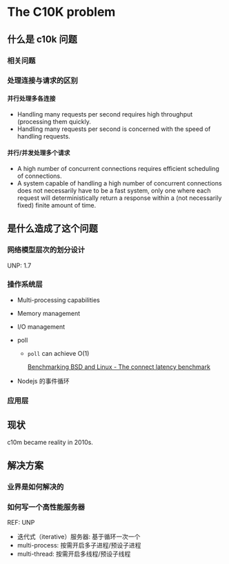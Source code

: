 # The C10K problem

## 什么是 c10k 问题

### 相关问题

### 处理连接与请求的区别

#### 并行处理多各连接

- Handling many requests per second requires high throughput (processing them
  quickly.
- Handling many requests per second is concerned with the speed of handling
  requests.

#### 并行/并发处理多个请求

- A high number of concurrent connections requires efficient scheduling of
connections.
- A system capable of handling a high number of concurrent connections does not
  necessarily have to be a fast system, only one where each request will
  deterministically return a response within a (not necessarily fixed) finite
  amount of time.

## 是什么造成了这个问题

### 网络模型层次的划分设计

UNP: 1.7

### 操作系统层

- Multi-processing capabilities
- Memory management
- I/O management

- poll
  - `poll` can achieve O(1)

    [Benchmarking BSD and Linux - The connect latency benchmark](benchmarking_bsd_and_linux.md#the-connect-latency-benchmark)
- Nodejs 的事件循环

### 应用层

## 现状

c10m became reality in 2010s.

## 解决方案

### 业界是如何解决的

### 如何写一个高性能服务器

REF: UNP

- 迭代式（iterative）服务器: 基于循环一次一个
- multi-process: 按需开启多子进程/预设子进程
- multi-thread: 按需开启多线程/预设子线程
